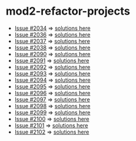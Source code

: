 # mod2-refactor-projects

- [Issue #2034](https://github.com/appacademy/Modular-Curriculum/issues/2034) => [solutions here](./refactor-project)
- [Issue #2036](https://github.com/appacademy/Modular-Curriculum/issues/2036) => [solutions here](./shelter-solution)
- [Issue #2037](https://github.com/appacademy/Modular-Curriculum/issues/2037) => [solutions here](./bejeweled)
- [Issue #2038](https://github.com/appacademy/Modular-Curriculum/issues/2038) => [solutions here](./tic-tac-toe-solution)
- [Issue #2090](https://github.com/appacademy/Modular-Curriculum/issues/2090) => [solutions here](./practice-refactor-srp)
- [Issue #2091](https://github.com/appacademy/Modular-Curriculum/issues/2091) => [solutions here](./practice-import-export-commonjs)
- [Issue #2092](https://github.com/appacademy/Modular-Curriculum/issues/2092) => [solutions here](./dry-refactor)
- [Issue #2093](https://github.com/appacademy/Modular-Curriculum/issues/2093) => [solutions here](./practice-classes)
- [Issue #2094](https://github.com/appacademy/Modular-Curriculum/issues/2094) => [solutions here](./class-inheritance-problem)
- [Issue #2095](https://github.com/appacademy/Modular-Curriculum/issues/2095) => [solutions here](./class-polymorphism-problem)
- [Issue #2096](https://github.com/appacademy/Modular-Curriculum/issues/2096) => [solutions here](./bind-practice)
- [Issue #2097](https://github.com/appacademy/Modular-Curriculum/issues/2097) => [solutions here](./call-apply-practice)
- [Issue #2098](https://github.com/appacademy/Modular-Curriculum/issues/2098) => [solutions here](./practice-ctx-arrow-funcs)
- [Issue #2099](https://github.com/appacademy/Modular-Curriculum/issues/2099) => [solutions here](./error-prediction-quiz)
- [Issue #2100](https://github.com/appacademy/Modular-Curriculum/issues/2100) => [solutions here](./practice-error)
- [Issue #2101](https://github.com/appacademy/Modular-Curriculum/issues/2101) => [solutions here](./practice-unit-tests)
- [Issue #2102](https://github.com/appacademy/Modular-Curriculum/issues/2102) => [solutions here](./practice-es5-classes)
